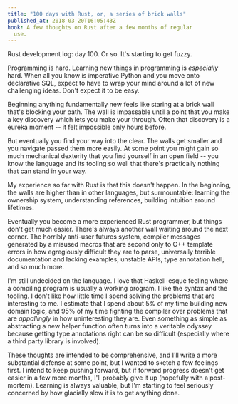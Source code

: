 ```yaml
---
title: "100 days with Rust, or, a series of brick walls"
published_at: 2018-03-20T16:05:43Z
hook: A few thoughts on Rust after a few months of regular
  use.
---
```


Rust development log: day 100. Or so. It's starting to get
fuzzy.

Programming is hard. Learning new things in programming is
_especially_ hard. When all you know is imperative Python
and you move onto declarative SQL, expect to have to wrap
your mind around a lot of new challenging ideas. Don't
expect it to be easy.

Beginning anything fundamentally new feels like staring at
a brick wall that's blocking your path. The wall is
impassable until a point that you make a key discovery
which lets you make your through. Often that discovery is a
eureka moment -- it felt impossible only hours before.

But eventually you find your way into the clear. The walls
get smaller and you navigate passed them more easily. At
some point you might gain so much mechanical dexterity that
you find yourself in an open field -- you know the language
and its tooling so well that there's practically nothing
that can stand in your way.

My experience so far with Rust is that this doesn't happen.
In the beginning, the walls are higher than in other
languages, but surmountable: learning the ownership system,
understanding references, building intuition around
lifetimes.

Eventually you become a more experienced Rust programmer,
but things don't get much easier. There's always another
wall waiting around the next corner. The horribly anti-user
futures system, compiler messages generated by a misused
macros that are second only to C++ template errors in how
egregiously difficult they are to parse, universally
terrible documentation and lacking examples, unstable APIs,
type annotation hell, and so much more.

I'm still undecided on the language. I love that
Haskell-esque feeling where a compiling program is usually
a working program. I like the syntax and the tooling. I
don't like how little time I spend solving the problems
that are interesting to me. I estimate that I spend about
5% of my time building new domain logic, and 95% of my time
fighting the compiler over problems that are _appallingly_
in how uninteresting they are. Even something as simple as
abstracting a new helper function often turns into a
veritable odyssey because getting type annotations right
can be so difficult (especially where a third party library
is involved).

These thoughts are intended to be comprehensive, and I'll
write a more substantial defense at some point, but I
wanted to sketch a few feelings first. I intend to keep
pushing forward, but if forward progress doesn't get easier
in a few more months, I'll probably give it up (hopefully
with a post-mortem). Learning is always valuable, but I'm
starting to feel seriously concerned by how glacially slow
it is to get anything done.
